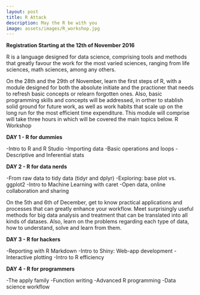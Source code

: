 ```yaml
---
layout: post
title: R Attack
description: May the R be with you
image: assets/images/R_workshop.jpg
---
```

**Registration Starting at the 12th of November 2016**

R is a language designed for data science, comprising tools and methods that greatly favour the work for the most varied sciences, ranging from life sciences, math sciences, among any others.

On the 28th and the 29th of November, learn the first steps of R, with a module designed for both the absolute initiate and the practioner that needs to refresh basic concepts or relearn forgotten ones. Also, basic programming skills and concepts will be addressed, in orther to stablish solid ground for future work, as well as work habits that scale up on the long run for the most efficient time expenditure. This module will comprise will take three hours in which will be covered the main topics below.
R Workshop

**DAY 1 - R for dummies**

-Intro to R and R Studio
-Importing data
-Basic operations and loops
-Descriptive and Inferential stats

**DAY 2 - R for data nerds**

-From raw data to tidy data (tidyr and dplyr)
-Exploring: base plot vs. ggplot2
-Intro to Machine Learning with caret
-Open data, online collaboration and sharing


On the 5th and 6th of December, get to know practical applications and processes that can greatly enhance your workflow. Meet surprisingly useful methods for big data analysis and treatment that can be translated into all kinds of datases. Also, learn on the problems regarding each type of data, how to understand, solve and learn from them.

**DAY 3 - R for hackers**

-Reporting with R Markdown
-Intro to Shiny: Web-app development
-Interactive plotting
-Intro to R efficiency

**DAY 4 - R for programmers**

-The apply family
-Function writing
-Advanced R programming
-Data science workflow